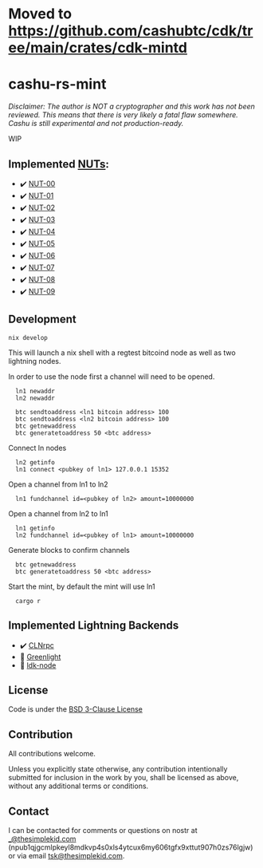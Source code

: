 # Moved to https://github.com/cashubtc/cdk/tree/main/crates/cdk-mintd


# cashu-rs-mint

*Disclaimer: The author is NOT a cryptographer and this work has not been reviewed. This means that there is very likely a fatal flaw somewhere. Cashu is still experimental and not production-ready.*

WIP

## Implemented [NUTs](https://github.com/cashubtc/nuts/):

- :heavy_check_mark: [NUT-00](https://github.com/cashubtc/nuts/blob/main/00.md)
- :heavy_check_mark: [NUT-01](https://github.com/cashubtc/nuts/blob/main/01.md)
- :heavy_check_mark: [NUT-02](https://github.com/cashubtc/nuts/blob/main/02.md)
- :heavy_check_mark: [NUT-03](https://github.com/cashubtc/nuts/blob/main/03.md)
- :heavy_check_mark: [NUT-04](https://github.com/cashubtc/nuts/blob/main/04.md)
- :heavy_check_mark: [NUT-05](https://github.com/cashubtc/nuts/blob/main/05.md)
- :heavy_check_mark: [NUT-06](https://github.com/cashubtc/nuts/blob/main/06.md)
- :heavy_check_mark: [NUT-07](https://github.com/cashubtc/nuts/blob/main/07.md)
- :heavy_check_mark: [NUT-08](https://github.com/cashubtc/nuts/blob/main/08.md)
- :heavy_check_mark: [NUT-09](https://github.com/cashubtc/nuts/blob/main/09.md)


## Development

```
nix develop
```

This will launch a nix shell with a regtest bitcoind node as well as two lightning nodes.

In order to use the node first a channel will need to be opened.

```
  ln1 newaddr
  ln2 newaddr
```

```
  btc sendtoaddress <ln1 bitcoin address> 100
  btc sendtoaddress <ln2 bitcoin address> 100
  btc getnewaddress
  btc generatetoaddress 50 <btc address>
```

Connect ln nodes
```
  ln2 getinfo
  ln1 connect <pubkey of ln1> 127.0.0.1 15352
```

Open a channel from ln1 to ln2
```
  ln1 fundchannel id=<pubkey of ln2> amount=10000000
```

Open a channel from ln2 to ln1
```
  ln1 getinfo
  ln2 fundchannel id=<pubkey of ln1> amount=10000000
```

Generate blocks to confirm channels
```
  btc getnewaddress
  btc generatetoaddress 50 <btc address>
```

Start the mint, by default the mint will use ln1
```
  cargo r
```

## Implemented Lightning Backends
- :heavy_check_mark: [CLNrpc](https://github.com/ElementsProject/lightning#using-the-json-rpc-interface)
- :construction: [Greenlight](https://github.com/Blockstream/greenlight)
- :construction: [ldk-node](https://github.com/lightningdevkit/ldk-node)
 
## License

Code is under the [BSD 3-Clause License](LICENSE-BSD-3)

## Contribution

All contributions welcome.

Unless you explicitly state otherwise, any contribution intentionally submitted for inclusion in the work by you, shall be licensed as above, without any additional terms or conditions.

## Contact

I can be contacted for comments or questions on nostr at _@thesimplekid.com (npub1qjgcmlpkeyl8mdkvp4s0xls4ytcux6my606tgfx9xttut907h0zs76lgjw) or via email tsk@thesimplekid.com.
